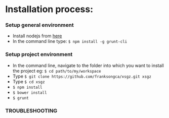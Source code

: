 # Installation process:

### Setup general environment

- Install nodejs from [here](http://nodejs.org/download/)
- In the command line type: `$ npm install -g grunt-cli`

### Setup project environment

- In the command line, navigate to the folder into which you want to install the project eg: `$ cd path/to/my/workspace`
- Type `$ git clone https://github.com/franksongca/xsgz.git xsgz`
- Type `$ cd xsgz`
- `$ npm install`
- `$ bower install`
- `$ grunt`

### TROUBLESHOOTING

